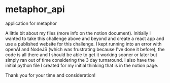 # metaphor_api
application for metaphor

A little bit about my files (more info on the notion document). Initially I wanted to take this challenge above and 
beyond and create a react app and use a published website for this challenge. I kept running into an error with openAI and NodeJS 
(which was frustrating because I've done it before), the code is all there and I should be able to get it working sooner or later
but simply ran out of time considering the 3 day turnaround. I also have the initial python file I created for my initial thinking that
is in the notion page. 

Thank you for your time and consideration!
